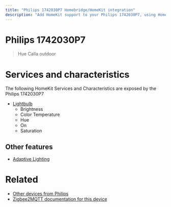 ```yaml
---
title: "Philips 1742030P7 Homebridge/HomeKit integration"
description: "Add HomeKit support to your Philips 1742030P7, using Homebridge, Zigbee2MQTT and homebridge-z2m."
---
```

<!---
This file has been GENERATED using src/docgen/docgen.ts
DO NOT EDIT THIS FILE MANUALLY!
-->
# Philips 1742030P7
> Hue Calla outdoor


# Services and characteristics
The following HomeKit Services and Characteristics are exposed by
the Philips 1742030P7

* [Lightbulb](../../light.md)
  * Brightness
  * Color Temperature
  * Hue
  * On
  * Saturation

## Other features
* [Adaptive Lighting](../../light.md)

# Related
* [Other devices from Philips](../index.md#philips)
* [Zigbee2MQTT documentation for this device](https://www.zigbee2mqtt.io/devices/1742030P7.html)